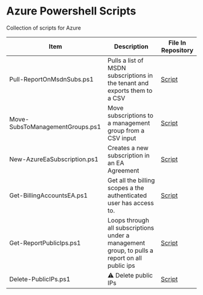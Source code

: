 # Azure Powershell Scripts

Collection of scripts for Azure

| Item                            | Description                                                                                   | File In Repository                                     |
| ------------------------------- | --------------------------------------------------------------------------------------------- | ------------------------------------------------------ |
| Pull-ReportOnMsdnSubs.ps1       | Pulls a list of MSDN subscriptions in the tenant and exports them to a CSV                    | [Script](/az-subscription/Pull-ReportOnMsdnSubs.ps1)   |
| Move-SubsToManagementGroups.ps1 | Move subscriptions to a management group from a CSV input                                     | [Script](/az-subscription/Pull-ReportOnMsdnSubs.ps1)   |
| New-AzureEaSubscription.ps1     | Creates a new subscription in an EA Agreement                                                 | [Script](/az-subscription/New-AzureEaSubscription.ps1) |
| Get-BillingAccountsEA.ps1       | Get all the billing scopes a the authenticated user has access to.                            | [Script](/az-subscription/Get-BillingAccountsEA.ps1)   |
| Get-ReportPublicIps.ps1         | Loops through all subscriptions under a management group, to pulls a report on all public ips | [Script](/az-publicIp/Get-ReportPublicIps.ps1)         |
| Delete-PublicIPs.ps1            | :warning: Delete public IPs                                                                   | [Script](/az-publicIp/Delete-PublicIPs.ps1)            |
